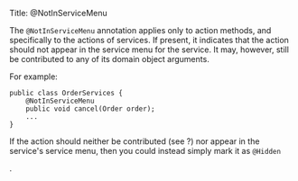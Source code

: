 Title: @NotInServiceMenu

The `@NotInServiceMenu` annotation applies only to action methods, and
specifically to the actions of services. If present, it indicates that
the action should not appear in the service menu for the service. It
may, however, still be contributed to any of its domain object
arguments.

For example:

    public class OrderServices {
        @NotInServiceMenu
        public void cancel(Order order);
        ...
    }

If the action should neither be contributed (see ?) nor appear in the
service's service menu, then you could instead simply mark it as `@Hidden`
<!--(see ?)-->.
